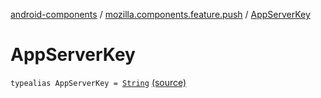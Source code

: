 [android-components](../index.md) / [mozilla.components.feature.push](index.md) / [AppServerKey](./-app-server-key.md)

# AppServerKey

`typealias AppServerKey = `[`String`](https://kotlinlang.org/api/latest/jvm/stdlib/kotlin/-string/index.html) [(source)](https://github.com/mozilla-mobile/android-components/blob/master/components/feature/push/src/main/java/mozilla/components/feature/push/Connection.kt#L19)